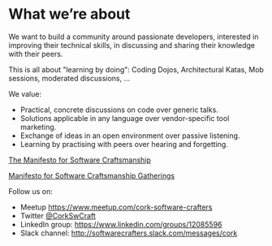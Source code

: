 # What we’re about

We want to build a community around passionate developers, interested in improving their technical skills, in discussing and sharing their knowledge with their peers.

This is all about "learning by doing": Coding Dojos, Architectural Katas, Mob sessions, moderated discussions, ...

We value:
- Practical, concrete discussions on code over generic talks.
- Solutions applicable in any language over vendor-specific tool marketing.
- Exchange of ideas in an open environment over passive listening.
- Learning by practising with peers over hearing and forgetting.

[The Manifesto for Software Craftsmanship](https://manifesto.softwarecraftsmanship.org/)

[Manifesto for Software Craftsmanship Gatherings](https://2014.itakeunconf.com/values)

Follow us on:
- Meetup https://www.meetup.com/cork-software-crafters
- Twitter [@CorkSwCraft](https://x.com/CorkSwCraft)
- LinkedIn group: https://www.linkedin.com/groups/12085596
- Slack channel: http://softwarecrafters.slack.com/messages/cork
